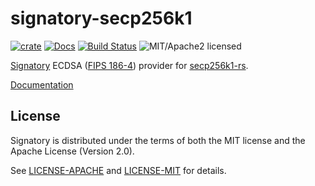 # signatory-secp256k1

[![crate][crate-image]][crate-link]
[![Docs][docs-image]][docs-link]
[![Build Status][build-image]][build-link]
![MIT/Apache2 licensed][license-image]

[crate-image]: https://img.shields.io/crates/v/signatory-secp256k1.svg
[crate-link]: https://crates.io/crates/signatory-secp256k1
[docs-image]: https://docs.rs/signatory-secp256k1/badge.svg
[docs-link]: https://docs.rs/signatory-secp256k1/
[build-image]: https://circleci.com/gh/tendermint/signatory.svg?style=shield
[build-link]: https://circleci.com/gh/tendermint/signatory
[license-image]: https://img.shields.io/badge/license-MIT/Apache2.0-blue.svg

[Signatory] ECDSA ([FIPS 186-4]) provider for [secp256k1-rs].

[Documentation](https://docs.rs/signatory/)

[Signatory]: https://github.com/tendermint/signatory
[FIPS 186-4]: https://csrc.nist.gov/publications/detail/fips/186/4/final
[secp256k1-rs]: https://github.com/rust-bitcoin/rust-secp256k1/

## License

Signatory is distributed under the terms of both the MIT license and the
Apache License (Version 2.0).

See [LICENSE-APACHE](LICENSE-APACHE) and [LICENSE-MIT](LICENSE-MIT) for details.
